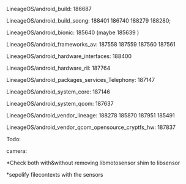 LineageOS/android_build: 186687

LineageOS/android_build_soong: 188401 186740 188279 188280;

LineageOS/android_bionic: 185640 (maybe 185639 )

LineageOS/android_frameworks_av: 187558 187559 187560 187561

LineageOS/android_hardware_interfaces: 188400

LineageOS/android_hardware_ril: 187764 

LineageOS/android_packages_services_Telephony: 187147

LineageOS/android_system_core: 187146 

LineageOS/android_system_qcom: 187637

LineageOS/android_vendor_lineage: 188278 185870 187951 185491

LineageOS/android_vendor_qcom_opensource_cryptfs_hw: 187837






Todo:

camera:

*Check both with&without removing libmotosensor shim to libsensor

*sepolify filecontexts with the sensors
